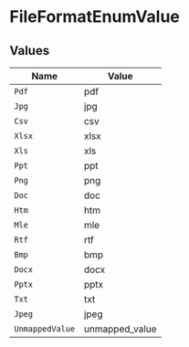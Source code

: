 # FileFormatEnumValue


## Values

| Name            | Value           |
| --------------- | --------------- |
| `Pdf`           | pdf             |
| `Jpg`           | jpg             |
| `Csv`           | csv             |
| `Xlsx`          | xlsx            |
| `Xls`           | xls             |
| `Ppt`           | ppt             |
| `Png`           | png             |
| `Doc`           | doc             |
| `Htm`           | htm             |
| `Mle`           | mle             |
| `Rtf`           | rtf             |
| `Bmp`           | bmp             |
| `Docx`          | docx            |
| `Pptx`          | pptx            |
| `Txt`           | txt             |
| `Jpeg`          | jpeg            |
| `UnmappedValue` | unmapped_value  |